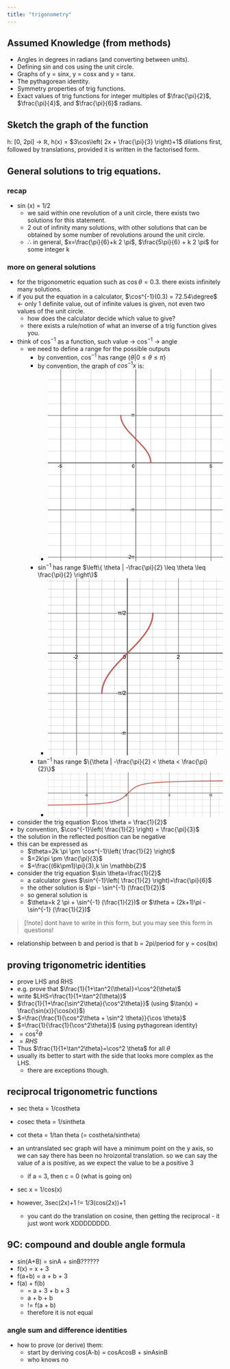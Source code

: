 ```yaml
---
title: "trigonometry"
---
```

## Assumed Knowledge (from methods)
- Angles in degrees in radians (and converting between units).
- Defining sin and cos using the unit circle.
- Graphs of y = sinx, y = cosx and y = tanx.
- The pythagorean identity.
- Symmetry properties of trig functions.
- Exact values of trig functions for integer multiples of $\frac{\pi}{2}$, $\frac{\pi}{4}$, and $\frac{\pi}{6}$ radians.

## Sketch the graph of the function
h: \[0, 2pi] -> $\mathbb{R}$, h(x) = $3\cos\left( 2x + \frac{\pi}{3} \right)+1$
dilations first, followed by translations, provided it is written in the factorised form.

## General solutions to trig equations.
### recap
- sin (x) = 1/2
	- we said within one revolution of a unit circle, there exists two solutions for this statement.
	- 2 out of infinity many solutions, with other solutions that can be obtained by some number of revolutions around the unit circle.
	- $\therefore$ in general, $x=\frac{\pi}{6}+k 2 \pi$, $\frac{5\pi}{6} + k 2 \pi$ for some integer k
### more on general solutions
- for the trigonometric equation such as $\cos \theta = 0.3$. there exists infinitely many solutions.
- if you put the equation in a calculator, $\cos^{-1}(0.3) = 72.54\degree$ <- only 1 definite value, out of infinite values is given, not even two values of the unit circle.
	- how does the calculator decide which value to give?
	- there exists a rule/notion of what an inverse of a trig function gives you.
- think of $\cos^{-1}$ as a function, such value -> $\cos^{-1}$ -> angle
	- we need to define a range for the possible outputs
		- by convention, $\cos^{-1}$ has range $\{\theta |0\leq \theta\leq \pi\}$
		- by convention, the graph of $cos^{-1}x$ is: 
			- ![300](notes/images/Screen%20Shot%202023-08-14%20at%209.09.44%20am.png)
		- $\sin^{-1}$ has range $\left\{ \theta | -\frac{\pi}{2} \leq \theta \leq \frac{\pi}{2} \right\}$
			- ![300](notes/images/Screen%20Shot%202023-08-14%20at%209.11.04%20am.png)
		- $\tan^{-1}$ has range $\{\theta | -\frac{\pi}{2} < \theta < \frac{\pi}{2}\}$
			- ![500](notes/images/Screen%20Shot%202023-08-14%20at%209.13.04%20am.png)
- consider the trig equation $\cos \theta = \frac{1}{2}$
- by convention, $\cos^{-1}\left( \frac{1}{2} \right) = \frac{\pi}{3}$
- the solution in the reflected position can be negative
- this can be expressed as 
	- $\theta=2k \pi \pm \cos^{-1}\left( \frac{1}{2} \right)$
	- $=2k\pi \pm \frac{\pi}{3}$
	- $=\frac{(6k\pm1)\pi}{3},k \in \mathbb{Z}$
- consider the trig equation $\sin \theta=\frac{1}{2}$
	- a calculator gives $\sin^{-1}\left( \frac{1}{2} \right)=\frac{\pi}{6}$
	- the other solution is $\pi - \sin^{-1} (\frac{1}{2})$
	- so general solution is
	- $\theta=k 2 \pi + \sin^{-1} (\frac{1}{2})$ or $\theta = (2k+1)\pi - \sin^{-1} (\frac{1}{2})$
> [!note] dont have to write in this form, but you may see this form in questions!

- relationship between b and period is that b = 2pi/period for y = cos(bx)

## proving trigonometric identities
- prove LHS and RHS
- e.g. prove that $\frac{1}{1+\tan^2(\theta)}=\cos^2(\theta)$
- write $LHS=\frac{1}{1+\tan^2(\theta)}$
- $\frac{1}{1+\frac{\sin^2\theta}{\cos^2\theta}}$ (using $\tan(x) = \frac{\sin(x)}{\cos(x)}$)
- $=\frac{\frac{1}{\cos^2\theta + \sin^2 \theta}}{\cos \theta}$
- $=\frac{1}{\frac{1}{\cos^2\theta}}$ (using pythagorean identity)
- $=\cos^2\theta$
- $=RHS$
- Thus $\frac{1}{1+\tan^2\theta}=\cos^2 \theta$ for all $\theta$
- usually its better to start with the side that looks more complex as the LHS.
	- there are exceptions though.
## reciprocal trigonometric functions
- sec theta = 1/costheta
- cosec theta = 1/sintheta
- cot theta = 1/tan theta (= costheta/sintheta)

- an untranslated sec graph will have a minimum point on the y axis, so we can say there has been no hroizontal translation. so we can say the value of a is positive, as we expect the value to be a positive 3
	- if a = 3, then c = 0 (what is going on)
- sec x = 1/cos(x)
- however, 3sec(2x)+1 != 1/3(cos(2x))+1
	- you cant do the translation on cosine, then getting the reciprocal - it just wont work XDDDDDDDD.

## 9C: compound and double angle formula
- sin(A+B) = sinA + sinB??????
- f(x) = x + 3
- f(a+b) = a + b + 3
- f(a) + f(b)
	- = a + 3 + b + 3
	- a + b + b
	- != f(a + b)
	- therefore it is not equal

### angle sum and difference identities
- how to prove (or derive) them:
	- start by deriving cos(A-b) = cosAcosB + sinAsinB
	- who knows no